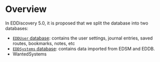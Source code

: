 # Overview

In EDDiscovery 5.0, it is proposed that we split the database into two databases:
* [`EDDUser` database](Databases/EDDUser.md): contains the user settings, journal entries, saved routes, bookmarks, notes, etc
* [`EDDSystems` database](Databases/EDDSystems.md): contains data imported from EDSM and EDDB.
* WantedSystems
